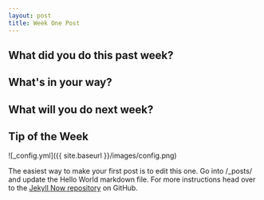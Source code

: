 ```yaml
---
layout: post
title: Week One Post
---
```


## What did you do this past week?

## What's in your way?

## What will you do next week?

## Tip of the Week

![_config.yml]({{ site.baseurl }}/images/config.png)

The easiest way to make your first post is to edit this one. Go into /_posts/ and update the Hello World markdown file. For more instructions head over to the [Jekyll Now repository](https://github.com/barryclark/jekyll-now) on GitHub.
